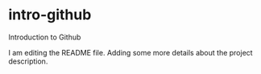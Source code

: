 # intro-github
Introduction to Github

I am editing the README file. Adding some more details about the project description.

